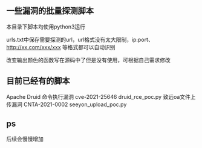 ## 一些漏洞的批量探测脚本

本目录下脚本均使用python3运行

urls.txt中保存需要探测的url，url格式没有太大限制，ip:port、http://xx.com/xxx/xxx 等格式都可以自动识别

改变输出颜色的函数写在源码中了但是没有使用，可根据自己需求修改

## 目前已经有的脚本

Apache Druid 命令执行漏洞 cve-2021-25646 druid_rce_poc.py
致远oa文件上传漏洞 CNTA-2021-0002 seeyon_upload_poc.py

## ps
后续会慢慢增加
